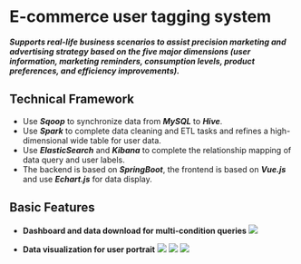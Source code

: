 # E-commerce user tagging system
__*Supports real-life business scenarios to assist precision marketing and advertising strategy based on the five major dimensions (user information, marketing reminders, consumption levels, product preferences, and efficiency improvements).*__

## Technical Framework
* Use __*Sqoop*__ to synchronize data from __*MySQL*__ to __*Hive*__.
* Use __*Spark*__ to complete data cleaning and ETL tasks and refines a high-dimensional wide table for user data.
* Use __*ElasticSearch*__ and __*Kibana*__ to complete the relationship mapping of data query and user labels.
* The backend is based on __*SpringBoot*__, the frontend is based on __*Vue.js*__ and use __*Echart.js*__ for data display.

## Basic Features
* __Dashboard and data download for multi-condition queries__
![](https://res.cloudinary.com/dvrxfispp/image/upload/v1585461859/Github/spark-es-tag/tags_o4uz2f.png)

* __Data visualization for user portrait__
![](https://res.cloudinary.com/dvrxfispp/image/upload/v1585461858/Github/spark-es-tag/data1_coqxws.png)
![](https://res.cloudinary.com/dvrxfispp/image/upload/v1585461859/Github/spark-es-tag/data2_oc81fl.png)
![](https://res.cloudinary.com/dvrxfispp/image/upload/v1585461858/Github/spark-es-tag/data3_iyvwbt.png)
